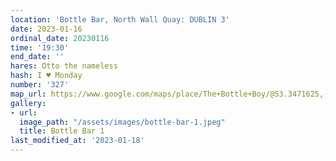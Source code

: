 ```yaml
---
location: 'Bottle Bar, North Wall Quay: DUBLIN 3'
date: 2023-01-16
ordinal_date: 20230116
time: '19:30'
end_date: ''
hares: Otto the nameless
hash: I ♥ Monday
number: '327'
map_url: https://www.google.com/maps/place/The+Bottle+Boy/@53.3471625,-6.235003,17z/data=!3m1!4b1!4m5!3m4!1s0x48670ff4631274df:0xe33435dea0b13c89!8m2!3d53.3471625!4d-6.2324281
gallery:
- url: 
  image_path: "/assets/images/bottle-bar-1.jpeg"
  title: Bottle Bar 1
last_modified_at: '2023-01-18'
---
```


